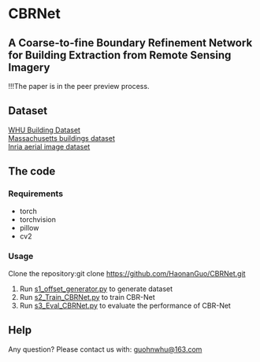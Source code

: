 # CBRNet
## A Coarse-to-fine Boundary Refinement Network for Building Extraction from Remote Sensing Imagery

!!!The paper is in the peer preview process.

Dataset
----
[WHU Building Dataset](https://study.rsgis.whu.edu.cn/pages/download/building_dataset.html)  
[Massachusetts buildings dataset](https://www.kaggle.com/balraj98/massachusetts-buildings-dataset)  
[Inria aerial image dataset](https://project.inria.fr/aerialimagelabeling/)  

The code
----
### Requirements
* torch
* torchvision
* pillow
* cv2

### Usage
Clone the repository:git clone https://github.com/HaonanGuo/CBRNet.git
1. Run [s1_offset_generator.py](https://github.com/HaonanGuo/CBRNet/blob/main/s1_offset_generator.py) to generate dataset
2. Run [s2_Train_CBRNet.py](https://github.com/HaonanGuo/CBRNet/blob/main/s2_Train_CBRNet.py) to train CBR-Net
3. Run [s3_Eval_CBRNet.py](https://github.com/HaonanGuo/CBRNet/blob/main/s3_Eval_CBRNet.py) to evaluate the performance of CBR-Net


Help
----
Any question? Please contact us with: guohnwhu@163.com

